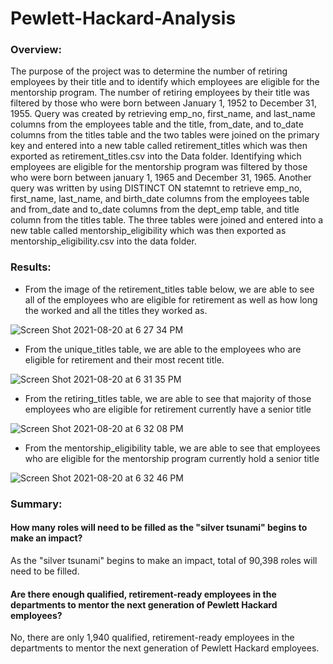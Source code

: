 # Pewlett-Hackard-Analysis

### Overview:

  The purpose of the project was to determine the number of retiring employees by their title and to identify which employees are eligible for the mentorship program. The number of retiring employees by their title was filtered by those who were born between January 1, 1952 to December 31, 1955. Query was created by retrieving emp_no, first_name, and last_name columns from the employees table and the title, from_date, and to_date columns from the titles table and the two tables were joined on the primary key and entered into a new table called retirement_titles which was then exported as retirement_titles.csv into the Data folder. Identifying which employees are eligible for the mentorship program was filtered by those who were born between january 1, 1965 and December 31, 1965. Another query was written by using DISTINCT ON statemnt to retrieve emp_no, first_name, last_name, and birth_date columns from the employees table and from_date and to_date columns from the dept_emp table, and title column from the titles table. The three tables were joined and entered into a new table called mentorship_eligibility which was then exported as mentorship_eligibility.csv into the data folder. 

### Results: 

  * From the image of the retirement_titles table below, we are able to see all of the employees who are eligible for retirement as well as how long the worked and all the titles they worked as.
 
 ![Screen Shot 2021-08-20 at 6 27 34 PM](https://user-images.githubusercontent.com/86751774/130302370-41330c99-8a22-48bb-ab56-752249cf4098.png)

* From the unique_titles table, we are able to the employees who are eligible for retirement and their most recent title.

![Screen Shot 2021-08-20 at 6 31 35 PM](https://user-images.githubusercontent.com/86751774/130302556-b9abe131-b2d8-4da4-bef1-4c2644debef9.png)

* From the retiring_titles table, we are able to see that majority of those employees who are eligible for retirement currently have a senior title

![Screen Shot 2021-08-20 at 6 32 08 PM](https://user-images.githubusercontent.com/86751774/130302572-9ee780c1-ec3e-4a68-b816-2392f496aa33.png)

* From the mentorship_eligibility table, we are able to see that employees who are eligible for the mentorship program currently hold a senior title 

![Screen Shot 2021-08-20 at 6 32 46 PM](https://user-images.githubusercontent.com/86751774/130302600-0d4a4379-7e59-461e-afe2-d7e4692241af.png)


### Summary:

#### How many roles will need to be filled as the "silver tsunami" begins to make an impact?
  As the "silver tsunami" begins to make an impact, total of 90,398 roles will need to be filled. 
  
#### Are there enough qualified, retirement-ready employees in the departments to mentor the next generation of Pewlett Hackard employees?
  No, there are only 1,940 qualified, retirement-ready employees in the departments to mentor the next generation of Pewlett Hackard employees.
